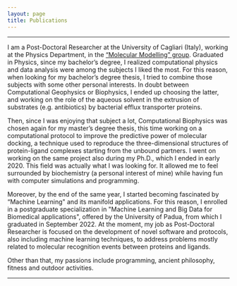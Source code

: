 ```yaml
---
layout: page
title: Publications
---
```

---

<p align=center>

<p>I am a Post-Doctoral Researcher at the University of Cagliari (Italy), working at the Physics Department, in the <a href="https://molmod.dsf.unica.it/people">“Molecular Modelling” group</a>. Graduated in Physics, since my bachelor’s degree, I realized computational physics and data analysis were among the subjects I liked the most. For this reason, when looking for my bachelor’s degree thesis, I tried to combine those subjects with some other personal interests. In doubt between Computational Geophysics or Biophysics, I ended up choosing the latter, and working on the role of the aqueous solvent in the extrusion of substrates (e.g. antibiotics) by bacterial efflux transporter proteins.
</p>

<p>Then, since I was enjoying that subject a lot, Computational Biophysics was chosen again for my master’s degree thesis, this time working on a computational protocol to improve the predictive power of molecular docking, a technique used to reproduce the three-dimensional structures of protein-ligand complexes starting from the unbound partners. I went on working on the same project also during my Ph.D., which I ended in early 2020. This field was actually what I was looking for. It allowed me to feel surrounded by biochemistry (a personal interest of mine) while having fun with computer simulations and programming.
</p>

<p>Moreover, by the end of the same year, I started becoming fascinated by “Machine Learning" and its manifold applications. For this reason, I enrolled in a postgraduate specialization in "Machine Learning and Big Data for Biomedical applications", offered by the University of Padua, from which I graduated in September 2022.
At the moment, my job as Post-Doctoral Researcher is focused on the development of novel software and protocols, also including machine learning techniques, to address problems mostly related to molecular recognition events between proteins and ligands.
</p>
<p>Other than that, my passions include programming, ancient philosophy, fitness and outdoor activities.
</p>
<hr style="height:2px;border-width:0;color:gray;background-color:gray">

</p>

